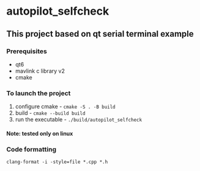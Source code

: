 # autopilot_selfcheck

## This project based on qt serial terminal example

### Prerequisites

* qt6
* mavlink c library v2
* cmake

### To launch the project

1. configure cmake - `cmake -S . -B build`
2. build - `cmake --build build`
3. run the executable - `./build/autopilot_selfcheck`

#### Note: tested only on linux

### Code formatting
`clang-format -i -style=file *.cpp *.h`